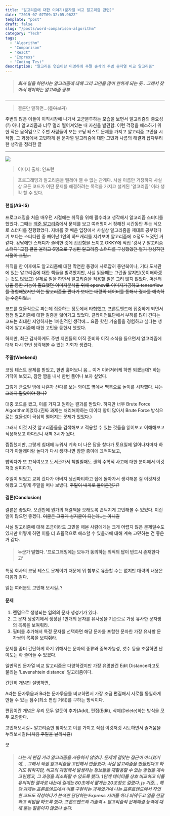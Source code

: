```yaml
---
title: "알고리즘에 대한 이야기(문자열 비교 알고리즘 관련)"
date: "2019-07-07T09:32:05.962Z"
template: "post"
draft: false
slug: "/posts/word-comparison-algorithm"
category: "Tech"
tags:
  - "Algorithm"
  - "Comparison"
  - "React"
  - "Express"
  - "Coding Test"
description: "알고리즘 연습이란 미명하에 주말 순삭의 주범 문자열 비교 알고리즘"
---
```


> ##### 회사 일을 하면서는 알고리즘에 대해 그리 고민을 많이 안하게 되는 듯.. 그래서 찾아서 해야하는 알고리즘 공부

---

> 결론만 말하면...(~~톺아보기~~)

주변의 많은 이들이 이직시장에 나가서 고군분투하는 모습을 보면서 알고리즘의 중요성(?) 아니 알고리즘과 너무 멀리 떨어져있는 내 자신을 발견함. 이런 걱정을 해소하기 위한 작은 움직임으로 주변 사람들이 보는 코딩 테스트 문제를 가지고 알고리즘 고민을 시작함. 그 과정에서 고민하게 된 문자열 알고리즘에 대한 고민과 나름의 해결과 잡다부리 한 생각을 정리한 글

---

![](/images/2019-07-07/algorithm.png)
> 이미지 출처: 인프런

> 프로그래밍과 알고리즘을 뗄레야 뗄 수 없는 관계다. 사실 이름만 거창하지 사실상 모든 코드가 어떤 문제를 해결하려는 목적을 가지고 설계된 '알고리즘' 이라 생각 할 수 있다.


#### 현실(AS-IS)

프로그래밍을 처음 배우던 시절에는 취직을 위해 필수라고 생각해서 알고리즘 스터디를 했었다. 그때는 [백준 알고리즘]('https://www.acmicpc.net/')에서 문제를 보고 여러명이서 정해진 시간동안 푸는 식으로 스터디를 진행했었다. 자바를 갓 배운 입장에서 사실상 알고리즘을 제대로 공부했다기 보다는 스터디원 중 빼어난 1인의 하드캐리를 지켜보며 알고리즘에 ㅇ정도 느꼈던 거 같다. ~~강남에만 스터디가 즐비한 것에 갑갑함을 느끼고 OKKY에 직접 '강서구 알고리즘 스터디' 모집 글을 올리고 6명으로 구성된 알고리즘 스터디를 구성했었던 혈기 왕성하던 시절이 그립...~~

취직을 한 이후에도 알고리즘에 대한 막연한 동경에 사로잡혀 종만북이나, 기타 도서관에 있는 알고리즘에 대한 책들을 빌려봤지만, 사실 읽을때는 그런줄 알지만(못이해하겠는 것도 많았고) 실제로 일을 하면서 알고리즘을 적용할 일은 그리 많지 않았다. ~~머신러닝을 통한 기능이 필요했던 이미지분석을 위해 opencv로 이미지가공하고 tensorflow를 경험해봤지만 이는 알고리즘을 짠다기 보다는 대량의 데이터를 통해서 결과를 예측하는 수준이었...~~

코드를 효율적으로 짜는데 집중하는 정도에서 타협했고, 프론트엔드에 집중하게 되면서 점점 알고리즘에 대한 갈증을 잃어가고 있었다. 클라이언트단에서 부하를 많이 견디는 코드는 최대한 지양하자는 1차원적인 생각에... 요즘 핫한 기술들을 경험하고 싶다는 생각에 알고리즘에 대한 고민을 등한시 했었다.

하지만, 최근 감사하게도 주변 지인들의 이직 준비와 이직 소식을 들으면서 알고리즘에 대해 다시 한번 생각해볼 수 있는 기회가 생겼다.

#### 주말(Weekend)

코딩 테스트 문제를 받았고, 한번 훑어보니 음... 이거 이러저러케 하면 되겠는데? 하는 가닥이 보였고, 잠깐 짬을 내서 한번 풀어나 보자 싶었다.

그렇게 금요일 밤에 나혼자 산다를 보는 와이프 옆에서 맥북으로 놀이를 시작했다. ~~나는 그러지 말았어야 했나?~~

대충 코드를 짰고, 이를 가지고 원하는 결과를 받았다. 하지만 너무 Brute Force Algorithm이었다.(진짜 과제는 처리해야하는 데이터 양이 많아서 Brute Force 방식으로는 효율성이 극심히 떨어지는 문제가 있었다.)

그래서 이것 저것 알고리즘들을 검색해보고 적용할 수 있는 것들을 읽어보고 이해해보고 적용해보고 하다보니 새벽 3시가 됬다.

찝찝했지만, 그렇게 침대에 누워서 계속 더 나은 답을 찾다가 토요일에 일어나자마자 하다가 아들래미랑 놀다가 다시 생각나면 잠깐 종이에 끄적여보고,

밥먹다가 또 끄적여보고 도서관가서 책빌릴때도 괜히 수학적 사고에 대한 분야에서 이것저것 살피다가,

주일이 되었고 교회 갔다가 아버지 생신파티하고 집에 돌아가서 생각해본 걸 이것저것 해봤고 그렇게 주말을 떠나 보냈다. ~~주말이 내게로 들어온건가?~~

#### 결론(Conclusion)

결론은 좋았다. 오랜만에 뭔가의 해결책을 오래도록 끈덕지게 고민해볼 수 있었다. 이런 일이 많으면 좋겠다. ~~이글은 그렇게 성지글이 되는데..는 아니길~~

사실 알고리즘에 대해 조금이라도 고민을 해본 사람에게는 크게 어렵지 않은 문제일수도 있지만 어떻게 하면 이를 더 효율적으로 해소할 수 있을까에 대해 계속 고민하는 건 좋은 거 같다.

> #### 누군가 말했다. '프로그래밍에는 모두가 동의하는 최적의 답이 반드시 존재한다고'

특정 회사의 코딩 테스트 문제이기 때문에 뭐 함부로 유출할 수는 없지만 대략의 내용은 다음과 같다. 

읽는 여러분도 고민해 보시길..?

#### 문제

1. 랜덤으로 생성되는 임의의 문자 생성기가 있다.
2. 그 문자 생성기에서 생성된 1만개의 문자를 유사성을 기준으로 가장 유사한 문자쌍의 목록을 보여줘라.
3. 필터를 추가해서 특정 문자를 선택하면 해당 문자를 포함한 문자한 가장 유사항 문자쌍의 목록을 보여줘라.

문제를 좀더 간단하게 하기 위해서는 문자의 종류와 중복가능성, 갯수 등을 조절하면 난이도는 확 줄어들 수 있겠다.

일반적인 문자열 비교 알고리즘은 다양하겠지만 가장 유명한건  Edit Distance라고도 불리는 'Levenshtein distance' 알고리즘이다.

간단히 개념만 설명하면,

A라는 문자묶음과 B라는 문자묶음를 비교하면서 가장 조금 편집해서 서로를 동일하게 만들 수 있는 점수(최소 편집 거리)를 구하는 방식이다.

편집이란 개념은 우리 모두 알듯이 추가(Add), 편집(Edit), 삭제(Delete)하는 방식을 모두 포함한다.

고민해보시길~ 알고리즘만 찾아보고 이를 가지고 직접 이것저것 시도하면서 즐거움을 누려보시길(~~나처럼 주말을 날리시길~~)

끗

> ##### 나는 저 편집 거리 알고리즘을 사용하지 않았다. 문제에 걸맞는 접근이 아니었기에... 그래서 직접 알고리즘을 고민해서 만들었다. 사실 알고리즘을 만들었다고 하기도 뭐하지만, 비교의 과정에서 발생하는 정보들을 재활용할 수 있는 방법을 계속 고민했고, 그 과정을 최소화할 수 있도록 했다. 1만개 데이터를 상호 비교하고 이를 유의미한 결과로 내는데 길게는 80초에서 짧게는 20초정도 걸렸다. js 기준... 해당 과제는 프론트엔드에서 이를 구현하는 과제였기에 나는 프론트엔드에서 작업한 코드도 작성하다가 분석만 담당하는 Express 서버를 하나 띄워두고 일을 전달하고 작업을 하도록 했다. 프론트엔드의 기술력 + 알고리즘적 문제해결 능력에 대해 묻는 질문이지 않았나 싶다.